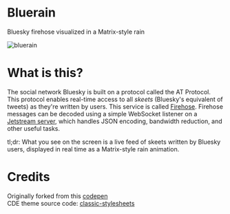 # Bluerain

Bluesky firehose visualized in a Matrix-style rain

![bluerain](assets/images/bluerain.gif)

# What is this?

The social network Bluesky is built on a protocol called the AT Protocol. This protocol enables real-time access to all _skeets_ (Bluesky's equivalent of tweets) as they're written by users. This service is called [Firehose](https://docs.bsky.app/docs/advanced-guides/firehose). Firehose messages can be decoded using a simple WebSocket listener on a [Jetstream server](https://docs.bsky.app/blog/jetstream), which handles JSON encoding, bandwidth reduction, and other useful tasks.

tl;dr: What you see on the screen is a live feed of skeets written by Bluesky users, displayed in real time as a Matrix-style rain animation.

# Credits

Originally forked from this [codepen](https://codepen.io/yaclive/pen/EayLYO)<br>
CDE theme source code: [classic-stylesheets](https://nielssp.github.io/classic-stylesheets/)